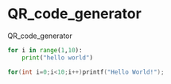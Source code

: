 # QR_code_generator
QR_code_generator
```python
for i in range(1,10):
    print("hello world")
```
```cpp
for(int i=0;i<10;i++)printf("Hello World!");
```